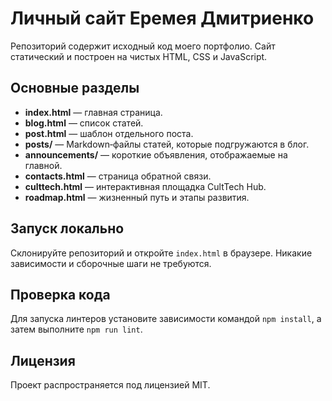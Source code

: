 # Личный сайт Еремея Дмитриенко

Репозиторий содержит исходный код моего портфолио. Сайт статический и построен на чистых HTML, CSS и JavaScript.

## Основные разделы

- **index.html** — главная страница.
- **blog.html** — список статей.
- **post.html** — шаблон отдельного поста.
- **posts/** — Markdown‑файлы статей, которые подгружаются в блог.
- **announcements/** — короткие объявления, отображаемые на главной.
- **contacts.html** — страница обратной связи.
- **culttech.html** — интерактивная площадка CultTech Hub.
- **roadmap.html** — жизненный путь и этапы развития.

## Запуск локально

Склонируйте репозиторий и откройте `index.html` в браузере. Никакие зависимости и сборочные шаги не требуются.

## Проверка кода

Для запуска линтеров установите зависимости командой `npm install`, а затем выполните `npm run lint`.

## Лицензия

Проект распространяется под лицензией MIT.
